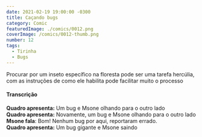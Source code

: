 ```yaml
---
date: 2021-02-19 19:00:00 -0300
title: Caçando bugs
category: Comic
featuredImage: ./comics/0012.png
coverImage: /comics/0012-thumb.png
number: 12
tags:
  - Tirinha
  - Bugs
---
```


Procurar por um inseto específico na floresta pode ser uma tarefa hercúlia, com as instruções de como ele habilita pode facilitar muito o processo

#### Transcrição

**Quadro apresenta:** Um bug e Msone olhando para o outro lado  
**Quadro apresenta:** Novamente, um bug e Msone olhando para o outro lado  
**Msone fala**: Bom! Nenhum bug por aqui, reportaram errado.  
**Quadro apresenta:** Um bug gigante e Msone saindo  
